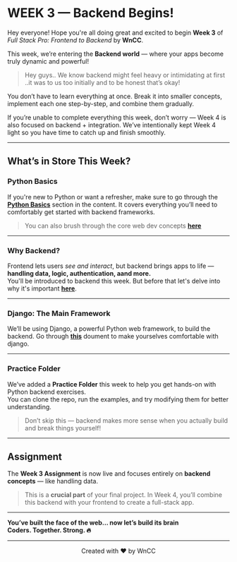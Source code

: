 # WEEK 3 — Backend Begins!

Hey everyone! 
Hope you're all doing great and excited to begin **Week 3** of *Full Stack Pro: Frontend to Backend* by **WnCC**.

This week, we’re entering the **Backend world** — where your apps become truly dynamic and powerful!

> Hey guys.. We know backend might feel heavy or intimidating at first ..it was to us too initially and to be honest that’s okay!

You don’t have to learn everything at once. Break it into smaller concepts, implement each one step-by-step, and combine them gradually.

If you’re unable to complete everything this week, don’t worry — Week 4 is also focused on backend + integration. We’ve intentionally kept Week 4 light so you have time to catch up and finish smoothly.

---

## What’s in Store This Week?

### Python Basics
If you're new to Python or want a refresher, make sure to go through the [**Python Basics**](./Basics%20of%20Python.md) section in the content. It covers everything you’ll need to comfortably get started with backend frameworks.

> You can also brush through the core web dev concepts [**here**](./Core%20Web%20Dev%20Concepts.md)

---

### Why Backend?
Frontend lets users *see and interact*, but backend brings apps to life — **handling data, logic, authentication, aand more.**  
You'll be introduced to backend this week. But before that let's delve into why it's important [**here**](Why%20Backend%3F.md).

---

### Django: The Main Framework
We’ll be using Django, a powerful Python web framework, to build the backend. Go through [**this**](Django%20Overview.md) doument to make yourselves comfortable with django.

---

### Practice Folder
We’ve added a **Practice Folder** this week to help you get hands-on with Python backend exercises.  
You can clone the repo, run the examples, and try modifying them for better understanding.

> Don’t skip this — backend makes more sense when you actually build and break things yourself!

---

## Assignment

The **Week 3 Assignment** is now live and focuses entirely on **backend concepts** — like handling data.

> This is a **crucial part** of your final project. In Week 4, you’ll combine this backend with your frontend to create a full-stack app.

---

**You’ve built the face of the web… now let’s build its brain**  
**Coders. Together. Strong. 🔥**

---
<p align="center">Created with ❤️ by WnCC</p>
